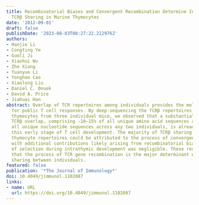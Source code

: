 ```yaml
---
title: Recombinatorial Biases and Convergent Recombination Determine Interindividual
  TCRβ Sharing in Murine Thymocytes
date: '2012-09-01'
draft: false
publishDate: '2023-08-03T08:27:22.212976Z'
authors:
- Hanjie Li
- Congting Ye
- Guoli Ji
- Xiaohui Wu
- Zhe Xiang
- Yuanyue Li
- Yonghao Cao
- Xiaolong Liu
- Daniel C. Douek
- David A. Price
- Jiahuai Han
abstract: Overlap of TCR repertoires among individuals provides the molecular basis
  for public T cell responses. By deep-sequencing the TCRβ repertoires of CD4+CD8+
  thymocytes from three individual mice, we observed that a substantial degree of
  TCRβ overlap, comprising ∼10–15% of all unique amino acid sequences and ∼5–10% of
  all unique nucleotide sequences across any two individuals, is already present at
  this early stage of T cell development. The majority of TCRβ sharing between individual
  thymocyte repertoires could be attributed to the process of convergent recombination,
  with additional contributions likely arising from recombinatorial biases; the role
  of selection during intrathymic development was negligible. These results indicate
  that the process of TCR gene recombination is the major determinant of clonotype
  sharing between individuals.
featured: false
publication: '*The Journal of Immunology*'
doi: 10.4049/jimmunol.1102087
links:
- name: URL
  url: https://doi.org/10.4049/jimmunol.1102087
---
```


